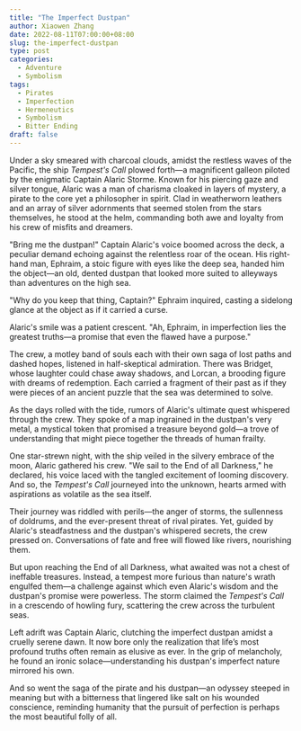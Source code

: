 ```yaml
---
title: "The Imperfect Dustpan"
author: Xiaowen Zhang
date: 2022-08-11T07:00:00+08:00
slug: the-imperfect-dustpan
type: post
categories:
  - Adventure
  - Symbolism
tags:
  - Pirates
  - Imperfection
  - Hermeneutics
  - Symbolism
  - Bitter Ending
draft: false
---
```


Under a sky smeared with charcoal clouds, amidst the restless waves of the Pacific, the ship *Tempest's Call* plowed forth—a magnificent galleon piloted by the enigmatic Captain Alaric Storme. Known for his piercing gaze and silver tongue, Alaric was a man of charisma cloaked in layers of mystery, a pirate to the core yet a philosopher in spirit. Clad in weatherworn leathers and an array of silver adornments that seemed stolen from the stars themselves, he stood at the helm, commanding both awe and loyalty from his crew of misfits and dreamers.

"Bring me the dustpan!" Captain Alaric's voice boomed across the deck, a peculiar demand echoing against the relentless roar of the ocean. His right-hand man, Ephraim, a stoic figure with eyes like the deep sea, handed him the object—an old, dented dustpan that looked more suited to alleyways than adventures on the high sea.

"Why do you keep that thing, Captain?" Ephraim inquired, casting a sidelong glance at the object as if it carried a curse.

Alaric's smile was a patient crescent. "Ah, Ephraim, in imperfection lies the greatest truths—a promise that even the flawed have a purpose."

The crew, a motley band of souls each with their own saga of lost paths and dashed hopes, listened in half-skeptical admiration. There was Bridget, whose laughter could chase away shadows, and Lorcan, a brooding figure with dreams of redemption. Each carried a fragment of their past as if they were pieces of an ancient puzzle that the sea was determined to solve.

As the days rolled with the tide, rumors of Alaric's ultimate quest whispered through the crew. They spoke of a map ingrained in the dustpan's very metal, a mystical token that promised a treasure beyond gold—a trove of understanding that might piece together the threads of human frailty.

One star-strewn night, with the ship veiled in the silvery embrace of the moon, Alaric gathered his crew. "We sail to the End of all Darkness," he declared, his voice laced with the tangled excitement of looming discovery. And so, the *Tempest's Call* journeyed into the unknown, hearts armed with aspirations as volatile as the sea itself.

Their journey was riddled with perils—the anger of storms, the sullenness of doldrums, and the ever-present threat of rival pirates. Yet, guided by Alaric's steadfastness and the dustpan's whispered secrets, the crew pressed on. Conversations of fate and free will flowed like rivers, nourishing them.

But upon reaching the End of all Darkness, what awaited was not a chest of ineffable treasures. Instead, a tempest more furious than nature's wrath engulfed them—a challenge against which even Alaric's wisdom and the dustpan's promise were powerless. The storm claimed the *Tempest's Call* in a crescendo of howling fury, scattering the crew across the turbulent seas.

Left adrift was Captain Alaric, clutching the imperfect dustpan amidst a cruelly serene dawn. It now bore only the realization that life’s most profound truths often remain as elusive as ever. In the grip of melancholy, he found an ironic solace—understanding his dustpan's imperfect nature mirrored his own.

And so went the saga of the pirate and his dustpan—an odyssey steeped in meaning but with a bitterness that lingered like salt on his wounded conscience, reminding humanity that the pursuit of perfection is perhaps the most beautiful folly of all.